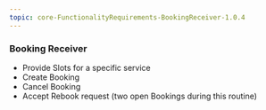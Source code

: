 ```yaml
---
topic: core-FunctionalityRequirements-BookingReceiver-1.0.4
---
```


### Booking Receiver 

- Provide Slots for a specific service 
- Create Booking 
- Cancel Booking 
- Accept Rebook request (two open Bookings during this routine)

<br>
